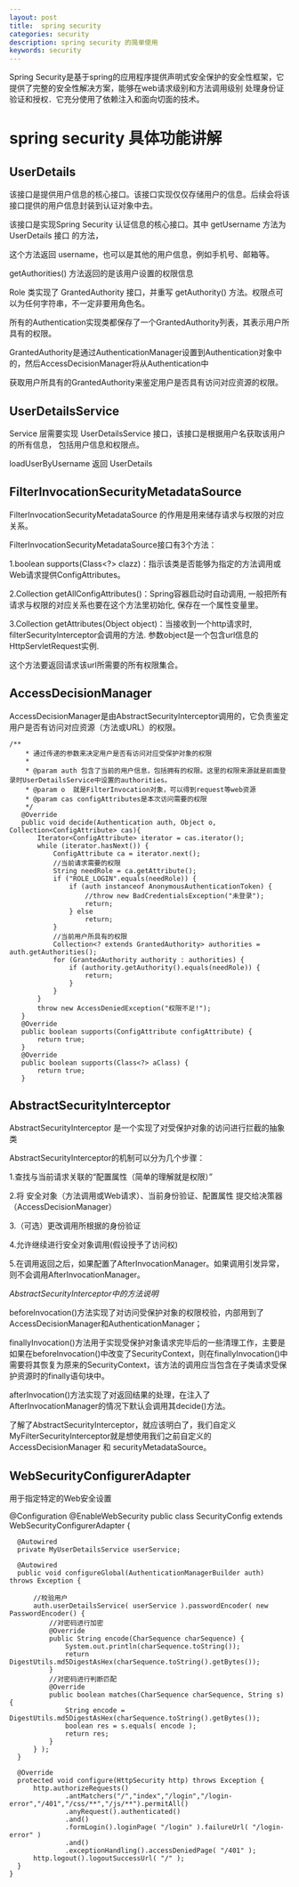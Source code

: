 ```yaml
---
layout: post
title:  spring security
categories: security
description: spring security 的简单使用
keywords: security
---
```


  Spring Security是基于spring的应用程序提供声明式安全保护的安全性框架，它提供了完整的安全性解决方案，能够在web请求级别和方法调用级别
  处理身份证验证和授权．它充分使用了依赖注入和面向切面的技术。


# spring security 具体功能讲解

## UserDetails

   该接口是提供用户信息的核心接口。该接口实现仅仅存储用户的信息。后续会将该接口提供的用户信息封装到认证对象中去。
   
   该接口是实现Spring Security 认证信息的核心接口。其中 getUsername 方法为 UserDetails 接口 的方法，
   
   这个方法返回 username，也可以是其他的用户信息，例如手机号、邮箱等。
   
   getAuthorities() 方法返回的是该用户设置的权限信息
   
   
   Role 类实现了 GrantedAuthority 接口，并重写 getAuthority() 方法。权限点可以为任何字符串，不一定非要用角色名。
   
   所有的Authentication实现类都保存了一个GrantedAuthority列表，其表示用户所具有的权限。
   
   GrantedAuthority是通过AuthenticationManager设置到Authentication对象中的，然后AccessDecisionManager将从Authentication中
   
   获取用户所具有的GrantedAuthority来鉴定用户是否具有访问对应资源的权限。
   
## UserDetailsService

   Service 层需要实现 UserDetailsService 接口，该接口是根据用户名获取该用户的所有信息， 包括用户信息和权限点。
   
   loadUserByUsername 返回 UserDetails

## FilterInvocationSecurityMetadataSource

   FilterInvocationSecurityMetadataSource 的作用是用来储存请求与权限的对应关系。

   FilterInvocationSecurityMetadataSource接口有3个方法：

   1.boolean supports(Class<?> clazz)：指示该类是否能够为指定的方法调用或Web请求提供ConfigAttributes。
   
   2.Collection<ConfigAttribute> getAllConfigAttributes()：Spring容器启动时自动调用, 一般把所有请求与权限的对应关系也要在这个方法里初始化, 保存在一个属性变量里。
   
   3.Collection<ConfigAttribute> getAttributes(Object object)：当接收到一个http请求时, filterSecurityInterceptor会调用的方法. 参数object是一个包含url信息的HttpServletRequest实例. 
   
   这个方法要返回请求该url所需要的所有权限集合。

## AccessDecisionManager 

   AccessDecisionManager是由AbstractSecurityInterceptor调用的，它负责鉴定用户是否有访问对应资源（方法或URL）的权限。
   
    /**
        * 通过传递的参数来决定用户是否有访问对应受保护对象的权限
        *
        * @param auth 包含了当前的用户信息，包括拥有的权限。这里的权限来源就是前面登录时UserDetailsService中设置的authorities。
        * @param o  就是FilterInvocation对象，可以得到request等web资源
        * @param cas configAttributes是本次访问需要的权限
        */
       @Override
       public void decide(Authentication auth, Object o, Collection<ConfigAttribute> cas){
           Iterator<ConfigAttribute> iterator = cas.iterator();
           while (iterator.hasNext()) {
               ConfigAttribute ca = iterator.next();
               //当前请求需要的权限
               String needRole = ca.getAttribute();
               if ("ROLE_LOGIN".equals(needRole)) {
                   if (auth instanceof AnonymousAuthenticationToken) {
                       //throw new BadCredentialsException("未登录");
                       return;
                   } else
                       return;
               }
               //当前用户所具有的权限
               Collection<? extends GrantedAuthority> authorities = auth.getAuthorities();
               for (GrantedAuthority authority : authorities) {
                   if (authority.getAuthority().equals(needRole)) {
                       return;
                   }
               }
           }
           throw new AccessDeniedException("权限不足!");
       }
       @Override
       public boolean supports(ConfigAttribute configAttribute) {
           return true;
       }
       @Override
       public boolean supports(Class<?> aClass) {
           return true;
       }

## AbstractSecurityInterceptor 

  AbstractSecurityInterceptor 是一个实现了对受保护对象的访问进行拦截的抽象类

  AbstractSecurityInterceptor的机制可以分为几个步骤：
  
  1.查找与当前请求关联的“配置属性（简单的理解就是权限）”
  
  2.将 安全对象（方法调用或Web请求）、当前身份验证、配置属性 提交给决策器（AccessDecisionManager）
  
  3.（可选）更改调用所根据的身份验证
  
  4.允许继续进行安全对象调用(假设授予了访问权)
  
  5.在调用返回之后，如果配置了AfterInvocationManager。如果调用引发异常，则不会调用AfterInvocationManager。

 *AbstractSecurityInterceptor中的方法说明*
 
  beforeInvocation()方法实现了对访问受保护对象的权限校验，内部用到了AccessDecisionManager和AuthenticationManager；
  
  finallyInvocation()方法用于实现受保护对象请求完毕后的一些清理工作，主要是如果在beforeInvocation()中改变了SecurityContext，则在finallyInvocation()中需要将其恢复为原来的SecurityContext，该方法的调用应当包含在子类请求受保护资源时的finally语句块中。
  
  afterInvocation()方法实现了对返回结果的处理，在注入了AfterInvocationManager的情况下默认会调用其decide()方法。
  
  了解了AbstractSecurityInterceptor，就应该明白了，我们自定义MyFilterSecurityInterceptor就是想使用我们之前自定义的 AccessDecisionManager 和 securityMetadataSource。
  
## WebSecurityConfigurerAdapter

  用于指定特定的Web安全设置
  
  @Configuration
  @EnableWebSecurity
  public class SecurityConfig extends WebSecurityConfigurerAdapter {
  
      @Autowired
      private MyUserDetailsService userService;
      
      @Autowired
      public void configureGlobal(AuthenticationManagerBuilder auth) throws Exception {
  
          //校验用户
          auth.userDetailsService( userService ).passwordEncoder( new PasswordEncoder() {
              //对密码进行加密
              @Override
              public String encode(CharSequence charSequence) {
                  System.out.println(charSequence.toString());
                  return DigestUtils.md5DigestAsHex(charSequence.toString().getBytes());
              }
              //对密码进行判断匹配
              @Override
              public boolean matches(CharSequence charSequence, String s) {
                  String encode = DigestUtils.md5DigestAsHex(charSequence.toString().getBytes());
                  boolean res = s.equals( encode );
                  return res;
              }
          } );
      }
  
      @Override
      protected void configure(HttpSecurity http) throws Exception {
          http.authorizeRequests()
                  .antMatchers("/","index","/login","/login-error","/401","/css/**","/js/**").permitAll()
                  .anyRequest().authenticated()
                  .and()
                  .formLogin().loginPage( "/login" ).failureUrl( "/login-error" )
                  .and()
                  .exceptionHandling().accessDeniedPage( "/401" );
          http.logout().logoutSuccessUrl( "/" );
      }
    }


